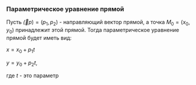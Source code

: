 ### Параметрическое уравнение прямой

Пусть $\vec(p)=(p_1, p_2)$ - направляющий вектор прямой, а точка $M_0=(x_0, y_0)$ принадлежит этой прямой.
Тогда параметрическое уравнение прямой будет иметь вид:


$x = x_0 + p_1t$

$y = y_0 + p_2t$,

где $t$ - это параметр